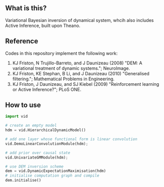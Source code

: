 ## What is this?
Variational Bayesian inversion of dynamical system, whcih also includes Active Inference, built upon Theano.

## Reference
Codes in this repository implement the following work:
1. KJ Friston, N Trujillo-Barreto, and J Daunizeau (2008) "DEM: A variational treatment of dynamic systems."; NeuroImage.
2. KJ Friston, KE Stephan, B Li, and J Daunizeau (2010) "Generalised filtering."; Mathematical Problems in Engineering.
3. KJ Friston, J Daunizeau, and SJ Kiebel (2009) "Reinforcement learning or Active Inference?"; PLoS ONE.

## How to use
```python
import vid

# create an empty model
hdm = vid.HierarchicalDynamicModel()

# add one layer whose functional form is linear convolution
vid.DemoLinearConvolutionModule(hdm);

# add prior over causal state
vid.UnivariateGMModule(hdm);

# use DEM inversion scheme
dem = vid.DynamicExpectationMaximisation(hdm)
# initialise computation graph and compile
dem.initialise()

```
